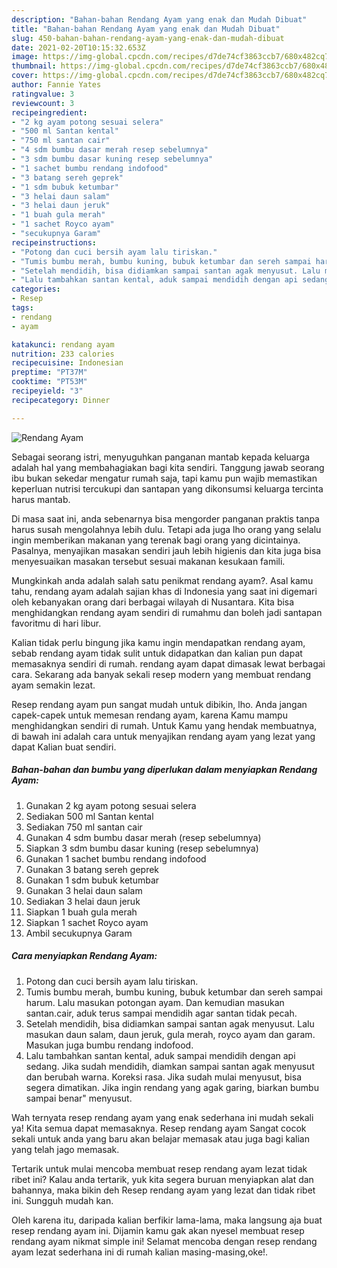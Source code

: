 ```yaml
---
description: "Bahan-bahan Rendang Ayam yang enak dan Mudah Dibuat"
title: "Bahan-bahan Rendang Ayam yang enak dan Mudah Dibuat"
slug: 450-bahan-bahan-rendang-ayam-yang-enak-dan-mudah-dibuat
date: 2021-02-20T10:15:32.653Z
image: https://img-global.cpcdn.com/recipes/d7de74cf3863ccb7/680x482cq70/rendang-ayam-foto-resep-utama.jpg
thumbnail: https://img-global.cpcdn.com/recipes/d7de74cf3863ccb7/680x482cq70/rendang-ayam-foto-resep-utama.jpg
cover: https://img-global.cpcdn.com/recipes/d7de74cf3863ccb7/680x482cq70/rendang-ayam-foto-resep-utama.jpg
author: Fannie Yates
ratingvalue: 3
reviewcount: 3
recipeingredient:
- "2 kg ayam potong sesuai selera"
- "500 ml Santan kental"
- "750 ml santan cair"
- "4 sdm bumbu dasar merah resep sebelumnya"
- "3 sdm bumbu dasar kuning resep sebelumnya"
- "1 sachet bumbu rendang indofood"
- "3 batang sereh geprek"
- "1 sdm bubuk ketumbar"
- "3 helai daun salam"
- "3 helai daun jeruk"
- "1 buah gula merah"
- "1 sachet Royco ayam"
- "secukupnya Garam"
recipeinstructions:
- "Potong dan cuci bersih ayam lalu tiriskan."
- "Tumis bumbu merah, bumbu kuning, bubuk ketumbar dan sereh sampai harum. Lalu masukan potongan ayam. Dan kemudian masukan santan.cair, aduk terus sampai mendidih agar santan tidak pecah."
- "Setelah mendidih, bisa didiamkan sampai santan agak menyusut. Lalu masukan daun salam, daun jeruk, gula merah, royco ayam dan garam. Masukan juga bumbu rendang indofood."
- "Lalu tambahkan santan kental, aduk sampai mendidih dengan api sedang. Jika sudah mendidih, diamkan sampai santan agak menyusut dan berubah warna. Koreksi rasa. Jika sudah mulai menyusut, bisa segera dimatikan. Jika ingin rendang yang agak garing, biarkan bumbu sampai benar&#34; menyusut."
categories:
- Resep
tags:
- rendang
- ayam

katakunci: rendang ayam 
nutrition: 233 calories
recipecuisine: Indonesian
preptime: "PT37M"
cooktime: "PT53M"
recipeyield: "3"
recipecategory: Dinner

---
```



![Rendang Ayam](https://img-global.cpcdn.com/recipes/d7de74cf3863ccb7/680x482cq70/rendang-ayam-foto-resep-utama.jpg)

Sebagai seorang istri, menyuguhkan panganan mantab kepada keluarga adalah hal yang membahagiakan bagi kita sendiri. Tanggung jawab seorang ibu bukan sekedar mengatur rumah saja, tapi kamu pun wajib memastikan keperluan nutrisi tercukupi dan santapan yang dikonsumsi keluarga tercinta harus mantab.

Di masa  saat ini, anda sebenarnya bisa mengorder panganan praktis tanpa harus susah mengolahnya lebih dulu. Tetapi ada juga lho orang yang selalu ingin memberikan makanan yang terenak bagi orang yang dicintainya. Pasalnya, menyajikan masakan sendiri jauh lebih higienis dan kita juga bisa menyesuaikan masakan tersebut sesuai makanan kesukaan famili. 



Mungkinkah anda adalah salah satu penikmat rendang ayam?. Asal kamu tahu, rendang ayam adalah sajian khas di Indonesia yang saat ini digemari oleh kebanyakan orang dari berbagai wilayah di Nusantara. Kita bisa menghidangkan rendang ayam sendiri di rumahmu dan boleh jadi santapan favoritmu di hari libur.

Kalian tidak perlu bingung jika kamu ingin mendapatkan rendang ayam, sebab rendang ayam tidak sulit untuk didapatkan dan kalian pun dapat memasaknya sendiri di rumah. rendang ayam dapat dimasak lewat berbagai cara. Sekarang ada banyak sekali resep modern yang membuat rendang ayam semakin lezat.

Resep rendang ayam pun sangat mudah untuk dibikin, lho. Anda jangan capek-capek untuk memesan rendang ayam, karena Kamu mampu menghidangkan sendiri di rumah. Untuk Kamu yang hendak membuatnya, di bawah ini adalah cara untuk menyajikan rendang ayam yang lezat yang dapat Kalian buat sendiri.

<!--inarticleads1-->

##### Bahan-bahan dan bumbu yang diperlukan dalam menyiapkan Rendang Ayam:

1. Gunakan 2 kg ayam potong sesuai selera
1. Sediakan 500 ml Santan kental
1. Sediakan 750 ml santan cair
1. Gunakan 4 sdm bumbu dasar merah (resep sebelumnya)
1. Siapkan 3 sdm bumbu dasar kuning (resep sebelumnya)
1. Gunakan 1 sachet bumbu rendang indofood
1. Gunakan 3 batang sereh geprek
1. Gunakan 1 sdm bubuk ketumbar
1. Gunakan 3 helai daun salam
1. Sediakan 3 helai daun jeruk
1. Siapkan 1 buah gula merah
1. Siapkan 1 sachet Royco ayam
1. Ambil secukupnya Garam




<!--inarticleads2-->

##### Cara menyiapkan Rendang Ayam:

1. Potong dan cuci bersih ayam lalu tiriskan.
1. Tumis bumbu merah, bumbu kuning, bubuk ketumbar dan sereh sampai harum. Lalu masukan potongan ayam. Dan kemudian masukan santan.cair, aduk terus sampai mendidih agar santan tidak pecah.
1. Setelah mendidih, bisa didiamkan sampai santan agak menyusut. Lalu masukan daun salam, daun jeruk, gula merah, royco ayam dan garam. Masukan juga bumbu rendang indofood.
1. Lalu tambahkan santan kental, aduk sampai mendidih dengan api sedang. Jika sudah mendidih, diamkan sampai santan agak menyusut dan berubah warna. Koreksi rasa. Jika sudah mulai menyusut, bisa segera dimatikan. Jika ingin rendang yang agak garing, biarkan bumbu sampai benar&#34; menyusut.




Wah ternyata resep rendang ayam yang enak sederhana ini mudah sekali ya! Kita semua dapat memasaknya. Resep rendang ayam Sangat cocok sekali untuk anda yang baru akan belajar memasak atau juga bagi kalian yang telah jago memasak.

Tertarik untuk mulai mencoba membuat resep rendang ayam lezat tidak ribet ini? Kalau anda tertarik, yuk kita segera buruan menyiapkan alat dan bahannya, maka bikin deh Resep rendang ayam yang lezat dan tidak ribet ini. Sungguh mudah kan. 

Oleh karena itu, daripada kalian berfikir lama-lama, maka langsung aja buat resep rendang ayam ini. Dijamin kamu gak akan nyesel membuat resep rendang ayam nikmat simple ini! Selamat mencoba dengan resep rendang ayam lezat sederhana ini di rumah kalian masing-masing,oke!.

